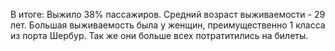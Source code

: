 В итоге: Выжило 38% пассажиров. Средний возраст выживаемости - 29 лет. Большая выживаемость была у женщин, преимущественно 1 класса из порта Шербур. Так же они больше всех потратитились на билеты. 
